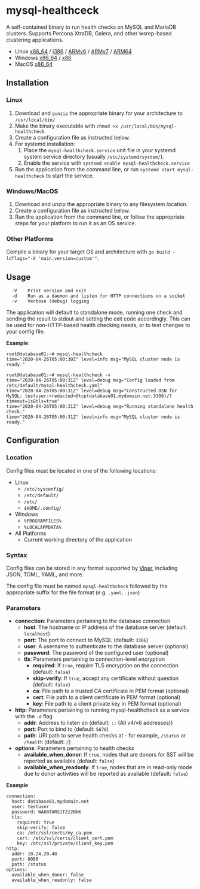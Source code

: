# mysql-healthceck
A self-contained binary to run health checks on MySQL and MariaDB clusters.  Supports Percona XtraDB, Galera, and other wsrep-based clustering applications.

* Linux [x86_64](https://github.com/danclough/mysql-healthcheck/releases/latest/download/mysql-healthcheck_linux_x86_64.tar.gz) / [i386](https://github.com/danclough/mysql-healthcheck/releases/latest/download/mysql-healthcheck_linux_i386.tar.gz) / [ARMv6](https://github.com/danclough/mysql-healthcheck/releases/latest/download/mysql-healthcheck_linux_armv6.tar.gz) / [ARMv7](https://github.com/danclough/mysql-healthcheck/releases/latest/download/mysql-healthcheck_linux_armv7.tar.gz) / [ARM64](https://github.com/danclough/mysql-healthcheck/releases/latest/download/mysql-healthcheck_linux_arm64.tar.gz)
* Windows [x86_64](https://github.com/danclough/mysql-healthcheck/releases/latest/download/mysql-healthcheck_windows_x86_64.zip) / [x86](https://github.com/danclough/mysql-healthcheck/releases/latest/download/mysql-healthcheck_windows_x86.zip)
* MacOS [x86_64](https://github.com/danclough/mysql-healthcheck/releases/latest/download/mysql-healthcheck_macos_x86_64.zip)

## Installation
### Linux
1. Download and `gunzip` the appropriate binary for your architecture to `/usr/local/bin/`
2. Make the binary executable with `chmod +x /usr/local/bin/mysql-healthcheck`
3. Create a configuration file as instructed below.
4. For systemd installation:
    1. Place the `mysql-healthcheck.service` unit file in your systemd system service directory (usually `/etc/systemd/system/`).
    2. Enable the service with `systemd enable mysql-healthcheck.service`
5. Run the application from the command line, or run `systemd start mysql-healthcheck` to start the service.

### Windows/MacOS
1. Download and unzip the appropriate binary to any filesystem location.
2. Create a configuration file as instructed below.
3. Run the application from the command line, or follow the appropriate steps for your platform to run it as an OS service.

### Other Platforms
Compile a binary for your target OS and architecture with `go build -ldflags="-X 'main.version=custom'"`.

## Usage
```
  -V    Print version and exit
  -d    Run as a daemon and listen for HTTP connections on a socket
  -v    Verbose (debug) logging
  ```

The application will default to standalone mode, running one check and sending the result to stdout and setting the exit code accordingly.  This can be used for non-HTTP-based health checking needs, or to test changes to your config file.

__Example__:
```
root@database01:~# mysql-healthcheck
time="2020-04-26T05:00:30Z" level=info msg="MySQL cluster node is ready."

root@database01:~# mysql-healthcheck -v
time="2020-04-26T05:00:31Z" level=debug msg="Config loaded from /etc/default/mysql-healthcheck.yaml"
time="2020-04-26T05:00:31Z" level=debug msg="Constructed DSN for MySQL: testuser:<redacted>@tcp(database01.mydomain.net:3306)/?timeout=1s&tls=true"
time="2020-04-26T05:00:31Z" level=debug msg="Running standalone health check."
time="2020-04-26T05:00:31Z" level=info msg="MySQL cluster node is ready."
```

## Configuration
### Location
Config files must be located in one of the following locations:
* Linux
  * `/etc/sysconfig/`
  * `/etc/default/`
  * `/etc/`
  * `$HOME/.config/`
* Windows
  * `%PROGRAMFILES%`
  * `%LOCALAPPDATA%`
* All Platforms
  * Current working directory of the application

### Syntax
Config files can be stored in any format supported by [Viper](https://github.com/spf13/viper), including JSON, TOML, YAML, and more.

The config file must be named `mysql-healthcheck` followed by the appropriate suffix for the file format (e.g. `.yaml`, `.json`)

### Parameters
* __connection__: Parameters pertaining to the database connection
    * __host__: The hostname or IP address of the database server (default: `localhost`)
    * __port__: The port to connect to MySQL (default: `3306`)
    * __user__: A username to authenticate to the database server (optional)
    * __password__: The password of the configured user (optional)
    * __tls__: Parameters pertaining to connection-level encryption
        * __required__: If `true`, require TLS encryption on the connection (default: `false`)
        * __skip-verify__: If `true`, accept any certificate without question (default: `false`)
        * __ca__: File path to a trusted CA certificate in PEM format (optional)
        * __cert__: File path to a client certificate in PEM format (optional)
        * __key__: File path to a client private key in PEM format (optional)
* __http__: Parameters pertaining to running mysql-healthcheck as a service with the `-d` flag
    * __addr__: Address to listen on (default: `::` (All v4/v6 addresses))
    * __port__: Port to bind to (default: `5678`)
    * __path__: URI path to serve health checks at - for example, `/status` or `/health` (default: `/`)
* __options__: Parameters pertaining to health checks
    * __available_when_donor__: If `true`, nodes that are donors for SST will be reported as available (default: `false`)
    * __available_when_readonly__: If `true`, nodes that are in read-only mode due to donor activities will be reported as available (default: `false`)

__Example__
```
connection:
  host: database01.mydomain.net
  user: testuser
  password: WA68fARS1TZz2NkK
  tls:
    required: true
    skip-verify: false
    ca: /etc/ssl/certs/my_ca.pem
    cert: /etc/ssl/certs/client_cert.pem
    key: /etc/ssl/private/client_key.pem
http:
  addr: 10.24.20.48
  port: 8080
  path: /status
options:
  available_when_donor: false
  available_when_readonly: false
```